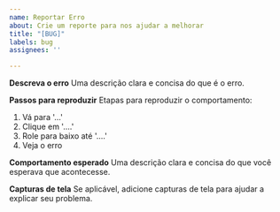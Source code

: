 ```yaml
---
name: Reportar Erro
about: Crie um reporte para nos ajudar a melhorar
title: "[BUG]"
labels: bug
assignees: ''

---
```


**Descreva o erro**
Uma descrição clara e concisa do que é o erro.

**Passos para reproduzir**
Etapas para reproduzir o comportamento:
1. Vá para '...'
2. Clique em '....'
3. Role para baixo até '....'
4. Veja o erro

**Comportamento esperado**
Uma descrição clara e concisa do que você esperava que acontecesse.

**Capturas de tela**
Se aplicável, adicione capturas de tela para ajudar a explicar seu problema.
